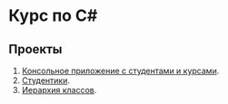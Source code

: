# Курс по C#

## Проекты

1. [Консольное приложение с студентами и курсами](ClassEnrollment/).
2. [Студентики](GradesApp/).
3. [Иерархия классов](ClassHierarchySystem/).